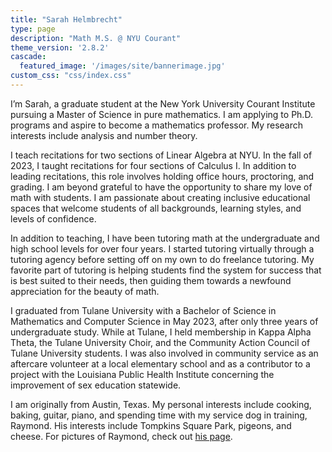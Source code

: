 ```yaml
---
title: "Sarah Helmbrecht"
type: page
description: "Math M.S. @ NYU Courant"
theme_version: '2.8.2'
cascade:
  featured_image: '/images/site/bannerimage.jpg'
custom_css: "css/index.css"
---
```


I’m Sarah, a graduate student at the New York University Courant Institute pursuing a Master of Science in pure mathematics. I am applying to Ph.D. programs and aspire to become a mathematics professor. My research interests include analysis and number theory.

I teach recitations for two sections of Linear Algebra at NYU. In the fall of 2023, I taught recitations for four sections of Calculus I. In addition to leading recitations, this role involves holding office hours, proctoring, and grading. I am beyond grateful to have the opportunity to share my love of math with students. I am passionate about creating inclusive educational spaces that welcome students of all backgrounds, learning styles, and levels of confidence.

In addition to teaching, I have been tutoring math at the undergraduate and high school levels for over four years. I started tutoring virtually through a tutoring agency before setting off on my own to do freelance tutoring. My favorite part of tutoring is helping students find the system for success that is best suited to their needs, then guiding them towards a newfound appreciation for the beauty of math.

I graduated from Tulane University with a Bachelor of Science in Mathematics and Computer Science in May 2023, after only three years of undergraduate study. While at Tulane, I held membership in Kappa Alpha Theta, the Tulane University Choir, and the Community Action Council of Tulane University students. I was also involved in community service as an aftercare volunteer at a local elementary school and as a contributor to a project with the Louisiana Public Health Institute concerning the improvement of sex education statewide.

I am originally from Austin, Texas. My personal interests include cooking, baking, guitar, piano, and spending time with my service dog in training, Raymond. His interests include Tompkins Square Park, pigeons, and cheese. For pictures of Raymond, check out [his page](/raymond).
